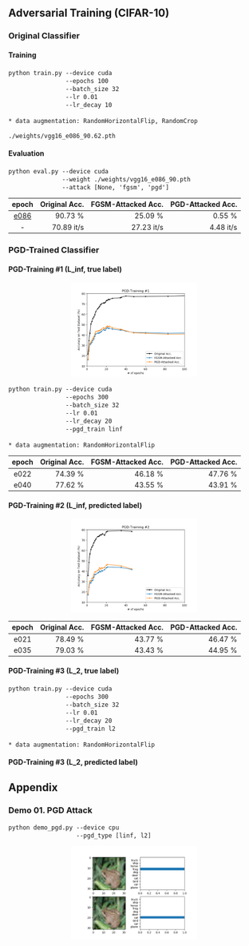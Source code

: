 ## Adversarial Training (CIFAR-10)

### Original Classifier

#### Training

```
python train.py --device cuda
                --epochs 100
                --batch_size 32
                --lr 0.01
                --lr_decay 10

* data augmentation: RandomHorizontalFlip, RandomCrop
```

```
./weights/vgg16_e086_90.62.pth
```

#### Evaluation

```
python eval.py --device cuda
               --weight ./weights/vgg16_e086_90.pth
               --attack [None, 'fgsm', 'pgd']
```

| epoch | Original Acc. | FGSM-Attacked Acc. | PGD-Attacked Acc. |
| :-:   |  -:           |  -:                |  -:               |
| [e086](https://drive.google.com/a/korea.ac.kr/file/d/1AB8ipF9e_t0Du7W79sZtQIOFK9Q9waiQ/view?usp=sharing) | 90.73 %       | 25.09 %            |  0.55 %           |
| -     | 70.89 it/s    | 27.23 it/s         | 4.48 it/s         |

### PGD-Trained Classifier

#### PGD-Training #1 (L_inf, true label)

<p align="center">
    <img width=50% src="./md/plot1.png">
</p>

```
python train.py --device cuda
                --epochs 300
                --batch_size 32
                --lr 0.01
                --lr_decay 20
                --pgd_train linf

* data augmentation: RandomHorizontalFlip
```

| epoch | Original Acc. | FGSM-Attacked Acc. | PGD-Attacked Acc. |
| :-:   |  -:           |  -:                |  -:               |
| e022  | 74.39 %       | 46.18 %            | 47.76 %           |
| e040  | 77.62 %       | 43.55 %            | 43.91 %           |

#### PGD-Training #2 (L_inf, predicted label)

<p align="center">
    <img width=50% src="./md/plot2.png">
</p>

| epoch | Original Acc. | FGSM-Attacked Acc. | PGD-Attacked Acc. |
| :-:   |  -:           |  -:                |  -:               |
| e021  | 78.49 %       | 43.77 %            | 46.47 %           |
| e035  | 79.03 %       | 43.43 %            | 44.95 %           |

#### PGD-Training #3 (L_2, true label)

```
python train.py --device cuda
                --epochs 300
                --batch_size 32
                --lr 0.01
                --lr_decay 20
                --pgd_train l2

* data augmentation: RandomHorizontalFlip
```

#### PGD-Training #3 (L_2, predicted label)

## Appendix

### Demo 01. PGD Attack

```
python demo_pgd.py --device cpu
                   --pgd_type [linf, l2]
```

<p align="center">
    <img width=50% src="./md/demo1.png">
</p>
